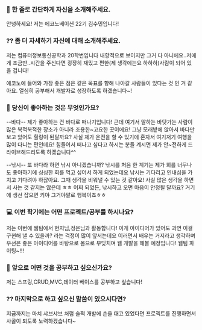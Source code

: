 ### 👋 한 줄로 간단하게 자신을 소개해주세요.
안녕하세요! 저는 에코노베이션 22기 김수민입니다!

### ?? 좀 더 자세하기 자신에 대해 소개해주세요.
저는 컴퓨터정보통신공학과 20학번입니다
내향적으로 보이지만 그거 다 아니에요..저에게 조금만..시간을 주신다면 굉장히 재밌고 편한(제 생각에는요 하하하)사람이 되어 있을 겁니다!

에코노에 들어와 가장 좋은 점은 같은 목표를 향해 나아갈 사람들이 있다는 것 인 거 같아요.
열심히 공부해서 개발자로 성장하도록 하겠습니다~!


### 💌 당신이 좋아하는 것은 무엇인가요?

--바다--
제가 좋아하는 건 바다로 떠나기입니다! 근데 여기서 말하는 바닷가는 사람이 많은 북적북적한 장소가 아니라 조용한~고요한 곳이에요!
그냥 모래밭에 앉아서 바다만 보고 있어도 힐링이 된달까요? 사실 제가 운전을 할 수 있기에 혼자서 여기저기 여행을 많이 다니는 편인데요!
힘들어서 떠나고 싶다고 하시는 분들 계시면 제가 안~전하게 드라이브해드리도록 하겠습니다^^

--낚시--
또 바다라 하면 낚시 아니겠습니까? 낚시를 처음 한 계기는 제가 회를 너무나도 좋아하기에 싱싱한 회를 먹고 싶어서 하게 되었는데요
낚시는 기다리고 인내심을 가지고 기다려야 하잖아요. 그때 생각을 비워낼 수 있는 것 같아요! 사실 많은 생각을 하면서 사는 것 같지는 않은데 ㅎㅎ
어찌 되었든, 낚시하고 오면 마음이 안정될 달까요? 거기에 생선 잡으면 키야 그거야말로 행복이죠ㅎㅎ


### 💻 이번 학기에는 어떤 프로젝트/공부를 하시나요?
저는 이번에 웹팀에서 현지님,정은님과 활동합니다! 이게 아이디어가 있어도 과연 이걸 구현해 낼 수 있을까? 라는 걱정이 많이 앞서는데요
이러면서 배우는 거지라고 생각하며 우선은 좋은 아이디어를 바탕으로 몸으로 부딪치며 웹 개발을 해볼 예정입니다!
웹팀 파이팅~!!!


### 👣 앞으로 어떤 것을 공부하고 싶으신가요?
저는 스프링,CRUD,MVC,데이터 베이스를 공부하고 싶습니다!


### ?? 마지막으로 하고 싶으신 말씀이 있으시다면?

지금까지는 마치 샤브샤브 처럼 슬쩍 개발에 손을 대고 있었다면
프로젝트를 진행하면서 사골이 되도록 노력하겠습니다~



